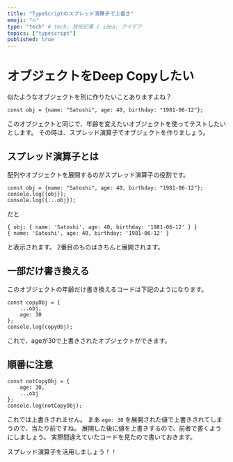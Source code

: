 ```yaml
---
title: "TypeScriptのスプレッド演算子で上書き"
emoji: "🔥"
type: "tech" # tech: 技術記事 / idea: アイデア
topics: ["typescript"]
published: true
---
```


# オブジェクトをDeep Copyしたい

似たようなオブジェクトを別に作りたいことありますよね？

```:typescript
const obj = {name: "Satoshi", age: 40, birthday: "1981-06-12"};
```

このオブジェクトと同じで、年齢を変えたいオブジェクトを使ってテストしたいとします。
その時は、スプレッド演算子でオブジェクトを作りましょう。

## スプレッド演算子とは
配列やオブジェクトを展開するのがスプレッド演算子の役割です。

```:typescript
const obj = {name: "Satoshi", age: 40, birthday: "1981-06-12"};
console.log({obj});
console.log({...obj});
```

だと

```
{ obj: { name: 'Satoshi', age: 40, birthday: '1981-06-12' } }
{ name: 'Satoshi', age: 40, birthday: '1981-06-12' }
```

と表示されます。
2番目のものはきちんと展開されます。


## 一部だけ書き換える

このオブジェクトの年齢だけ書き換えるコードは下記のようになります。

```:typescript
const copyObj = {
    ...obj,
    age: 30
};
console.log(copyObj);
```

これで、ageが30で上書きされたオブジェクトができます。

## 順番に注意

```:typescript
const notCopyObj = {
    age: 30,
    ...obj
};
console.log(notCopyObj);
```

これでは上書きされません。
まあ `age: 30` を展開された値で上書きされてしまうので、当たり前ですね。
展開した後に値を上書きするので、前者で書くようにしましょう。
実際間違えていたコードを見たので書いておきます。

スプレッド演算子を活用しましょう！！



